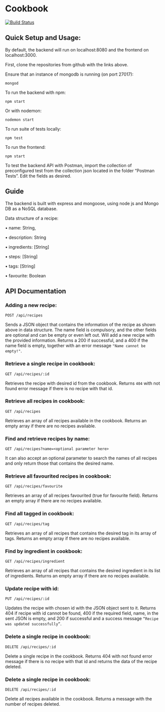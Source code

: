 # Cookbook
[![Build Status](https://travis-ci.com/junhuicoding/cookbook.svg?branch=master)](https://travis-ci.com/junhuicoding/cookbook)

## Quick Setup and Usage:
By default, the backend will run on localhost:8080 and the frontend on localhost:3000.

First, clone the repositories from github with the links above.

Ensure that an instance of mongodb is running (on port 27017):

`mongod`

To run the backend with npm:

`npm start`

Or with nodemon:

`nodemon start`

To run suite of tests locally:

`npm test`

To run the frontend:

`npm start`

To test the backend API with Postman, import the collection of preconfigured test from the collection json located in the folder “Postman Tests”. Edit the fields as desired.

## Guide

The backend is built with express and mongoose, using node js and Mongo DB as a NoSQL database.

Data structure of a recipe:

•	name: String,

•	description: String

•	ingredients: [String]

•	steps: [String]

•	tags: [String]

•	favourite: Boolean

## API Documentation

### Adding a new recipe:

`POST /api/recipes`

Sends a JSON object that contains the information of the recipe as shown above in data structure. The name field is compulsory, and the other fields are optional and can be empty or even left out. Will add a new recipe with the provided information. Returns a 200 if successful, and a 400 if the name field is empty, together with an error message `"Name cannot be empty!"`.

### Retrieve a single recipe in cookbook:

`GET /api/recipes/:id `

Retrieves the recipe with desired id from the cookbook. Returns `404` with not found error message if there is no recipe with that id.

### Retrieve all recipes in cookbook:

`GET /api/recipes `

Retrieves an array of all recipes available in the cookbook. Returns an empty array if there are no recipes available.

### Find and retrieve recipes by name:

`GET /api/recipes?name=<optional parameter here> `

It can also accept an optional parameter to search the names of all recipes and only return those that contains the desired name.

### Retrieve all favourited recipes in cookbook:

`GET /api/recipes/favourite `

Retrieves an array of all recipes favourited (true for favourite field). Returns an empty array if there are no recipes available.

### Find all tagged in cookbook:

`GET /api/recipes/tag `

Retrieves an array of all recipes that contains the desired tag in its array of tags. Returns an empty array if there are no recipes available.

### Find by ingredient in cookbook:

`GET /api/recipes/ingredient `

Retrieves an array of all recipes that contains the desired ingredient in its list of ingredients. Returns an empty array if there are no recipes available.

### Update recipe with id:

`PUT /api/recipes/:id `

Updates the recipe with chosen id with the JSON object sent to it. Returns 404 if recipe with id cannot be found, 400 if the required field, name, in the sent JSON is empty, and 200 if successful and a success message `“Recipe was updated successfully”`.

### Delete a single recipe in cookbook:

`DELETE /api/recipes/:id `

Delete a single recipe in the cookbook. Returns 404 with not found error message if there is no recipe with that id and returns the data of the recipe deleted.

### Delete a single recipe in cookbook:

`DELETE /api/recipes/:id `

Delete all recipes available in the cookbook. Returns a message with the number of recipes deleted.

